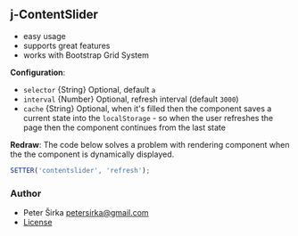 ## j-ContentSlider

- easy usage
- supports great features
- works with Bootstrap Grid System

__Configuration__:

- `selector` {String} Optional, default `a`
- `interval` {Number} Optional, refresh interval (default `3000`)
- `cache` {String} Optional, when it's filled then the component saves a current state into the `localStorage` - so when the user refreshes the page then the component continues from the last state

__Redraw__:
The code below solves a problem with rendering component when the the component is dynamically displayed.

```javascript
SETTER('contentslider', 'refresh');
```

### Author

- Peter Širka <petersirka@gmail.com>
- [License](https://www.totaljs.com/license/)